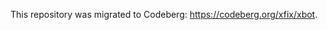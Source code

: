 <!--
SPDX-FileCopyrightText: 2023 Konrad Borowski <konrad@borowski.pw>

SPDX-License-Identifier: AGPL-3.0-or-later
-->

This repository was migrated to Codeberg: https://codeberg.org/xfix/xbot.
